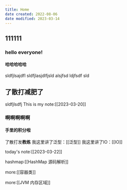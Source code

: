 ```yaml
---
title: Home
date created: 2022-08-06
date modified: 2023-03-14
---
```

## 111111

### hello everyone!

#### 哈哈哈哈哈

sldfjlsajdfl sldfjlasjdlfjsld
alsjfsd
ldjfsdf sld

## 了散打减肥了

sldfjlsdfj
This is my note:[[2023-03-20]]

### 啊啊啊啊啊

#### 手里的积分啦

了散打发**教练**
我这里讲了泛型：[[泛型]]
我这里讲了IO：[[IO]]

today's note:[[2023-03-22]]

hashmap:[[HashMap 源码解析]]

more:[[容器类]]

more:[[JVM 内存区域]]


